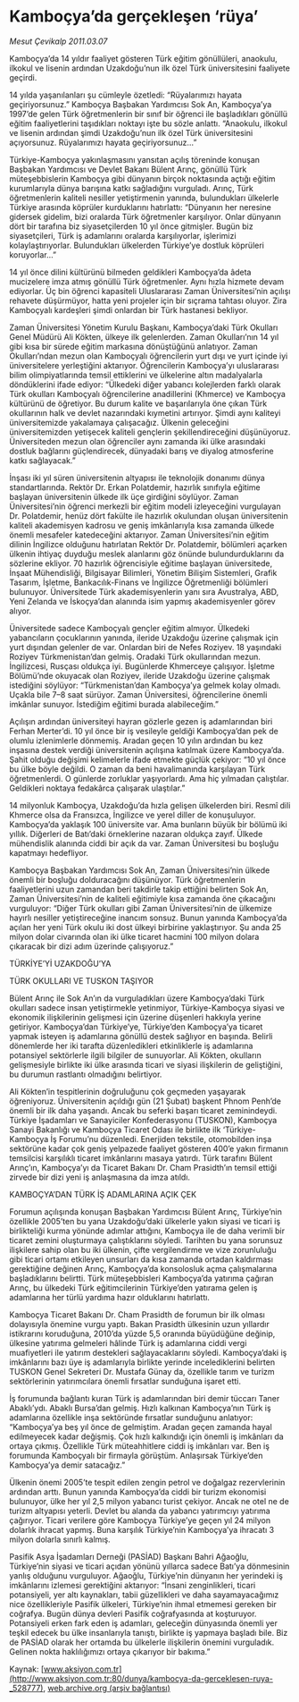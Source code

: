 # Kamboçya’da gerçekleşen ‘rüya’

*Mesut Çevikalp 2011.03.07*

<div class="pNewsDetailMainContent" itemprop="articleBody">
 <p>
  Kamboçya’da 14 yıldır faaliyet gösteren Türk eğitim gönüllüleri, anaokulu, ilkokul ve lisenin ardından Uzakdoğu’nun ilk özel Türk üniversitesini faaliyete geçirdi.
 </p>
 <p>
  <p class="MsoNormal">
   14 yılda yaşanılanları şu cümleyle özetledi: “Rüyalarımızı hayata geçiriyorsunuz.” Kamboçya Başbakan Yardımcısı Sok An, Kamboçya’ya 1997’de gelen Türk öğretmenlerin bir sınıf bir öğrenci ile başladıkları gönüllü eğitim faaliyetlerini taşıdıkları noktayı işte bu sözle anlattı. “Anaokulu, ilkokul ve lisenin ardından şimdi Uzakdoğu’nun ilk özel Türk üniversitesini açıyorsunuz. Rüyalarımızı hayata geçiriyorsunuz…”
  </p>
  <p class="MsoNormal">
   Türkiye-Kamboçya yakınlaşmasını yansıtan açılış töreninde konuşan Başbakan Yardımcısı ve Devlet Bakanı Bülent Arınç, gönüllü Türk müteşebbislerin Kamboçya gibi dünyanın birçok noktasında açtığı eğitim kurumlarıyla dünya barışına katkı sağladığını vurguladı. Arınç, Türk öğretmenlerin kaliteli nesiller yetiştirmenin yanında, bulundukları ülkelerle Türkiye arasında köprüler kurduklarını hatırlattı: “Dünyanın her neresine gidersek gidelim, bizi oralarda Türk öğretmenler karşılıyor. Onlar dünyanın dört bir tarafına biz siyasetçilerden 10 yıl önce gitmişler. Bugün biz siyasetçileri, Türk iş adamlarını oralarda karşılıyorlar, işlerimizi kolaylaştırıyorlar. Bulundukları ülkelerden Türkiye’ye dostluk köprüleri koruyorlar…”
  </p>
  <p class="MsoNormal">
   14 yıl önce dilini kültürünü bilmeden geldikleri Kamboçya’da âdeta mucizelere imza atmış gönüllü Türk öğretmenler. Aynı hızla hizmete devam ediyorlar. Üç bin öğrenci kapasiteli Uluslararası Zaman Üniversitesi’nin açılışı rehavete düşürmüyor, hatta yeni projeler için bir sıçrama tahtası oluyor. Zira Kamboçyalı kardeşleri şimdi onlardan bir Türk hastanesi bekliyor.
  </p>
  <p class="MsoNormal">
   Zaman Üniversitesi Yönetim Kurulu Başkanı, Kamboçya’daki Türk Okulları Genel Müdürü Ali Kökten, ülkeye ilk gelenlerden. Zaman Okulları’nın 14 yıl gibi kısa bir sürede eğitim markasına dönüştüğünü anlatıyor. Zaman Okulları’ndan mezun olan Kamboçyalı öğrencilerin yurt dışı ve yurt içinde iyi üniversitelere yerleştiğini aktarıyor. Öğrencilerin Kamboçya’yı uluslararası bilim olimpiyatlarında temsil ettiklerini ve ülkelerine altın madalyalarla döndüklerini ifade ediyor: “Ülkedeki diğer yabancı kolejlerden farklı olarak Türk okulları Kamboçyalı öğrencilerine anadillerini (Khmerce) ve Kamboçya kültürünü de öğretiyor. Bu durum kalite ve başarılarıyla öne çıkan Türk okullarının halk ve devlet nazarındaki kıymetini artırıyor. Şimdi aynı kaliteyi üniversitemizde yakalamaya çalışacağız. Ülkenin geleceğini üniversitemizden yetişecek kaliteli gençlerin şekillendireceğini düşünüyoruz. Üniversiteden mezun olan öğrenciler aynı zamanda iki ülke arasındaki dostluk bağlarını güçlendirecek, dünyadaki barış ve diyalog atmosferine katkı sağlayacak.”
  </p>
  <p class="MsoNormal">
   İnşası iki yıl süren üniversitenin altyapısı ile teknolojik donanımı dünya standartlarında. Rektör Dr. Erkan Polatdemir, hazırlık sınıfıyla eğitime başlayan üniversitenin ülkede ilk üçe girdiğini söylüyor. Zaman Üniversitesi’nin öğrenci merkezli bir eğitim modeli izleyeceğini vurgulayan Dr. Polatdemir, henüz dört fakülte ile hazırlık okulundan oluşan üniversitenin kaliteli akademisyen kadrosu ve geniş imkânlarıyla kısa zamanda ülkede önemli mesafeler katedeceğini aktarıyor. Zaman Üniversitesi’nin eğitim dilinin İngilizce olduğunu hatırlatan Rektör Dr. Polatdemir, bölümleri açarken ülkenin ihtiyaç duyduğu meslek alanlarını göz önünde bulundurduklarını da sözlerine ekliyor. 70 hazırlık öğrencisiyle eğitime başlayan üniversitede, İnşaat Mühendisliği, Bilgisayar Bilimleri, Yönetim Bilişim Sistemleri, Grafik Tasarım, İşletme, Bankacılık-Finans ve İngilizce Öğretmenliği bölümleri bulunuyor. Üniversitede Türk akademisyenlerin yanı sıra Avustralya, ABD, Yeni Zelanda ve İskoçya’dan alanında isim yapmış akademisyenler görev alıyor.
  </p>
  <p class="MsoNormal">
   Üniversitede sadece Kamboçyalı gençler eğitim almıyor. Ülkedeki yabancıların çocuklarının yanında, ileride Uzakdoğu üzerine çalışmak için yurt dışından gelenler de var. Onlardan biri de Nefes Roziyev. 18 yaşındaki Roziyev Türkmenistan’dan gelmiş. Oradaki Türk okullarından mezun. İngilizcesi, Rusçası oldukça iyi. Bugünlerde Khmerceye çalışıyor. İşletme Bölümü’nde okuyacak olan Roziyev, ileride Uzakdoğu üzerine çalışmak istediğini söylüyor: “Türkmenistan’dan Kamboçya’ya gelmek kolay olmadı. Uçakla bile 7–8 saat sürüyor. Zaman Üniversitesi, öğrencilerine önemli imkânlar sunuyor. İstediğim eğitimi burada alabileceğim.”
  </p>
  <p class="MsoNormal">
   Açılışın ardından üniversiteyi hayran gözlerle gezen iş adamlarından biri Ferhan Merter’di. 10 yıl önce bir iş vesileyle geldiği Kamboçya’dan pek de olumlu izlenimlerle dönmemiş. Aradan geçen 10 yılın ardından bu kez inşasına destek verdiği üniversitenin açılışına katılmak üzere Kamboçya’da. Şahit olduğu değişimi kelimelerle ifade etmekte güçlük çekiyor: “10 yıl önce bu ülke böyle değildi. O zaman da beni havalimanında karşılayan Türk öğretmenlerdi. O günlerde zorluklar yaşıyorlardı. Ama hiç yılmadan çalıştılar. Geldikleri noktaya fedakârca çalışarak ulaştılar.”
  </p>
  <p class="MsoNormal">
   14 milyonluk Kamboçya, Uzakdoğu’da hızla gelişen ülkelerden biri. Resmî dili Khmerce olsa da Fransızca, İngilizce ve yerel diller de konuşuluyor. Kamboçya’da yaklaşık 100 üniversite var. Ama bunların büyük bir bölümü iki yıllık. Diğerleri de Batı’daki örneklerine nazaran oldukça zayıf. Ülkede mühendislik alanında ciddi bir açık da var. Zaman Üniversitesi bu boşluğu kapatmayı hedefliyor.
  </p>
  <p class="MsoNormal">
   Kamboçya Başbakan Yardımcısı Sok An, Zaman Üniversitesi’nin ülkede önemli bir boşluğu dolduracağını düşünüyor. Türk öğretmenlerin faaliyetlerini uzun zamandan beri takdirle takip ettiğini belirten Sok An, Zaman Üniversitesi’nin de kaliteli eğitimiyle kısa zamanda öne çıkacağını vurguluyor: “Diğer Türk okulları gibi Zaman Üniversitesi’nin de ülkemize hayırlı nesiller yetiştireceğine inancım sonsuz. Bunun yanında Kamboçya’da açılan her yeni Türk okulu iki dost ülkeyi birbirine yaklaştırıyor. Şu anda 25 milyon dolar civarında olan iki ülke ticaret hacmini 100 milyon dolara çıkaracak bir dizi adım üzerinde çalışıyoruz.”
  </p>
  <p class="MsoNormal">
   TÜRKİYE’Yİ UZAKDOĞU’YA
  </p>
  <p class="MsoNormal">
   TÜRK OKULLARI VE TUSKON TAŞIYOR
  </p>
  <p class="MsoNormal">
   Bülent Arınç ile Sok An’ın da vurguladıkları üzere Kamboçya’daki Türk okulları sadece insan yetiştirmekle yetinmiyor, Türkiye-Kamboçya siyasi ve ekonomik ilişkilerinin gelişmesi için üzerine düşenleri hakkıyla yerine getiriyor. Kamboçya’dan Türkiye’ye, Türkiye’den Kamboçya’ya ticaret yapmak isteyen iş adamlarına gönüllü destek sağlıyor en başında. Belirli dönemlerde her iki tarafta düzenledikleri etkinliklerle iş adamlarına potansiyel sektörlerle ilgili bilgiler de sunuyorlar. Ali Kökten, okulların gelişmesiyle birlikte iki ülke arasında ticari ve siyasi ilişkilerin de geliştiğini, bu durumun rastlantı olmadığını belirtiyor.
  </p>
  <p class="MsoNormal">
   Ali Kökten’in tespitlerinin doğruluğunu çok geçmeden yaşayarak öğreniyoruz. Üniversitenin açıldığı gün (21 Şubat) başkent Phnom Penh’de önemli bir ilk daha yaşandı. Ancak bu seferki başarı ticaret zeminindeydi. Türkiye İşadamları ve Sanayiciler Konfederasyonu (TUSKON), Kamboçya Sanayi Bakanlığı ve Kamboçya Ticaret Odası ile birlikte ilk ‘Türkiye-Kamboçya İş Forumu’nu düzenledi. Enerjiden tekstile, otomobilden inşa sektörüne kadar çok geniş yelpazede faaliyet gösteren 400’e yakın firmanın temsilcisi karşılıklı ticaret imkânlarını masaya yatırdı. Türk tarafını Bülent Arınç’ın, Kamboçya’yı da Ticaret Bakanı Dr. Cham Prasidth’ın temsil ettiği zirvede bir dizi yeni iş anlaşmasına da imza atıldı.
  </p>
  <p class="MsoNormal">
   KAMBOÇYA’DAN TÜRK İŞ ADAMLARINA AÇIK ÇEK
  </p>
  <p class="MsoNormal">
   Forumun açılışında konuşan Başbakan Yardımcısı Bülent Arınç, Türkiye’nin özellikle 2005’ten bu yana Uzakdoğu’daki ülkelerle yakın siyasi ve ticari iş birlikteliği kurma yönünde adımlar attığını, Kamboçya ile de daha verimli bir ticaret zemini oluşturmaya çalıştıklarını söyledi. Tarihten bu yana sorunsuz ilişkilere sahip olan bu iki ülkenin, çifte vergilendirme ve vize zorunluluğu gibi ticari ortamı etkileyen unsurları da kısa zamanda ortadan kaldırması gerektiğine değinen Arınç, Kamboçya’da konsolosluk açma çalışmalarına başladıklarını belirtti. Türk müteşebbisleri Kamboçya’da yatırıma çağıran Arınç, bu ülkedeki Türk eğitimcilerinin Türkiye’den yatırama gelen iş adamlarına her türlü yardıma hazır olduklarını hatırlattı.
  </p>
  <p class="MsoNormal">
   Kamboçya Ticaret Bakanı Dr. Cham Prasidth de forumun bir ilk olması dolayısıyla önemine vurgu yaptı. Bakan Prasidth ülkesinin uzun yıllardır istikrarını koruduğuna, 2010’da yüzde 5,5 oranında büyüdüğüne değinip, ülkesine yatırıma gelmeleri hâlinde Türk iş adamlarına ciddi vergi muafiyetleri ile yatırım destekleri sağlayacaklarını söyledi. Kamboçya’daki iş imkânlarını bazı üye iş adamlarıyla birlikte yerinde incelediklerini belirten TUSKON Genel Sekreteri Dr. Mustafa Günay da, özellikle tarım ve turizm sektörlerinin yatırımcılara önemli fırsatlar sunduğuna işaret etti.
  </p>
  <p class="MsoNormal">
   İş forumunda bağlantı kuran Türk iş adamlarından biri demir tüccarı Taner Abaklı’ydı. Abaklı Bursa’dan gelmiş. Hızlı kalkınan Kamboçya’nın Türk iş adamlarına özellikle inşa sektöründe fırsatlar sunduğunu anlatıyor: “Kamboçya’ya beş yıl önce de gelmiştim. Aradan geçen zamanda hayal edilmeyecek kadar değişmiş. Çok hızlı kalkındığı için önemli iş imkânları da ortaya çıkmış. Özellikle Türk müteahhitlere ciddi iş imkânları var. Ben iş forumunda Kamboçyalı bir firmayla görüştüm. Anlaşırsak Türkiye’den Kamboçya’ya demir satacağız.”
  </p>
  <p class="MsoNormal">
   Ülkenin önemi 2005’te tespit edilen zengin petrol ve doğalgaz rezervlerinin ardından arttı. Bunun yanında Kamboçya’da ciddi bir turizm ekonomisi bulunuyor, ülke her yıl 2,5 milyon yabancı turist çekiyor. Ancak ne otel ne de turizm altyapısı yeterli. Devlet bu alanda da yabancı yatırımcıyı yatırıma çağırıyor. Ticari verilere göre Kamboçya Türkiye’ye geçen yıl 24 milyon dolarlık ihracat yapmış. Buna karşılık Türkiye’nin Kamboçya’ya ihracatı 3 milyon dolarla sınırlı kalmış.
  </p>
  <p class="MsoNormal">
   Pasifik Asya İşadamları Derneği (PASİAD) Başkanı Bahri Ağaoğlu, Türkiye’nin siyasi ve ticari açıdan yönünü yıllarca sadece Batı’ya dönmesinin yanlış olduğunu vurguluyor. Ağaoğlu, Türkiye’nin dünyanın her yerindeki iş imkânlarını izlemesi gerektiğini aktarıyor: “İnsani zenginlikleri, ticari potansiyeli, yer altı kaynakları, tabii güzellikleri ve daha sayamayacağımız nice özellikleriyle Pasifik ülkeleri, Türkiye’nin ihmal etmemesi gereken bir coğrafya. Bugün dünya devleri Pasifik coğrafyasında at koşturuyor. Potansiyeli erken fark eden iş adamları, geleceğin dünyasında önemli yer teşkil edecek bu ülke insanlarıyla tanıştı, birlikte iş yapmaya başladı bile. Biz de PASİAD olarak her ortamda bu ülkelerle ilişkilerin önemini vurguladık. Gelinen nokta haklılığımızı ortaya çıkarıyor bir bakıma.”
  </p>
 </p>
</div>


Kaynak: [www.aksiyon.com.tr](http://www.aksiyon.com.tr:80/dunya/kambocya-da-gerceklesen-ruya-_528777), [web.archive.org (arşiv bağlantısı)](http://web.archive.org/web/20150217122432/http://www.aksiyon.com.tr:80/dunya/kambocya-da-gerceklesen-ruya-_528777)
